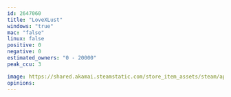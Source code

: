 ```yaml
---
id: 2647060
title: "LoveXLust"
windows: "true"
mac: "false"
linux: false
positive: 0
negative: 0
estimated_owners: "0 - 20000"
peak_ccu: 3

image: https://shared.akamai.steamstatic.com/store_item_assets/steam/apps/2647060/header.jpg?t=1725641773
opinions:
---
```

